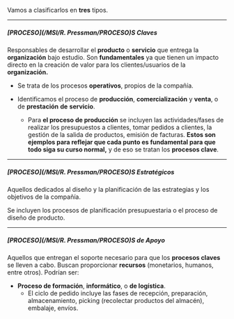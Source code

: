 Vamos a clasificarlos en **tres** tipos.
****
##### **[PROCESO](/MSI/R. Pressman/PROCESO)S Claves**
Responsables de desarrollar el **producto** o **servicio** que entrega la **organización** bajo estudio. Son **fundamentales** ya que tienen un impacto directo en la creación de valor para los clientes/usuarios de la **organización.**

- Se trata de los procesos **operativos**, propios de la compañía.
- Identificamos el proceso de **producción**, **comercialización** y **venta**, o de **prestación** **de** **servicio**.

	- Para **el proceso de producción** se incluyen las actividades/fases de realizar los presupuestos a clientes, tomar pedidos a clientes, la gestión de la salida de productos, emisión de facturas. **Estos son ejemplos para reflejar que cada punto es fundamental para que todo siga su curso normal,** y de eso se tratan los **procesos clave**.
****
##### **[PROCESO](/MSI/R. Pressman/PROCESO)S Estratégicos**
Aquellos dedicados al diseño y la planificación de las estrategias y los objetivos de la compañía. 

Se incluyen los procesos de planificación presupuestaria o el proceso de diseño de producto.
****
##### **[PROCESO](/MSI/R. Pressman/PROCESO)S de Apoyo**
Aquellos que entregan el soporte necesario para que los **procesos claves** se lleven a cabo. 
Buscan proporcionar **recursos** (monetarios, humanos, entre otros).
Podrían ser:

- **Proceso de formación**, **informático**, o **de logística**.
	- El ciclo de pedido incluye las fases de recepción, preparación, almacenamiento, picking (recolectar productos del almacén), embalaje, envíos.


